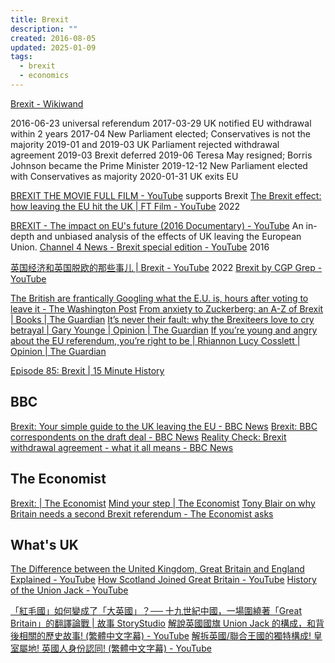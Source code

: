 ```yaml
---
title: Brexit
description: ""
created: 2016-08-05
updated: 2025-01-09
tags:
  - brexit
  - economics
---
```


[Brexit - Wikiwand](https://www.wikiwand.com/en/Brexit)

2016-06-23 universal referendum
2017-03-29 UK notified EU withdrawal within 2 years
2017-04 New Parliament elected; Conservatives is not the majority
2019-01 and 2019-03 UK Parliament rejected withdrawal agreement
2019-03 Brexit deferred
2019-06 Teresa May resigned; Borris Johnson became the Prime Minister
2019-12-12 New Parliament elected with Conservatives as majority
2020-01-31 UK exits EU

[BREXIT THE MOVIE FULL FILM - YouTube](https://www.youtube.com/watch?v=UTMxfAkxfQ0) supports Brexit
[The Brexit effect: how leaving the EU hit the UK | FT Film - YouTube](https://www.youtube.com/watch?v=wO2lWmgEK1Y) 2022

[BREXIT - The impact on EU's future (2016 Documentary) - YouTube](https://www.youtube.com/watch?v=MZh3KRSN4l4) An in-depth and unbiased analysis of the effects of UK leaving the European Union.
[Channel 4 News - Brexit special edition - YouTube](https://www.youtube.com/watch?v=pAu8gbAttXE) 2016

[英国经济和英国脱欧的那些事儿 | Brexit - YouTube](https://www.youtube.com/watch?v=SdV-U1ttWYM) 2022
[Brexit by CGP Grep - YouTube](https://www.youtube.com/playlist?list=PLB_IY29eVwsUp_DJewHXOFse-fzUMJq9m)

[The British are frantically Googling what the E.U. is, hours after voting to leave it - The Washington Post](https://www.washingtonpost.com/news/the-switch/wp/2016/06/24/the-british-are-frantically-googling-what-the-eu-is-hours-after-voting-to-leave-it/)
[From anxiety to Zuckerberg: an A-Z of Brexit | Books | The Guardian](https://amp.theguardian.com/books/2018/jul/20/brexicon-an-a-z-lexicon-of-brexit)
[It’s never their fault: why the Brexiteers love to cry betrayal | Gary Younge | Opinion | The Guardian](https://amp.theguardian.com/commentisfree/2018/jul/20/brexiteers-betrayal-britain-america)
[If you’re young and angry about the EU referendum, you’re right to be | Rhiannon Lucy Cosslett | Opinion | The Guardian](https://www.theguardian.com/commentisfree/2016/jun/24/young-angry-eu-referendum)

[Episode 85: Brexit | 15 Minute History](https://15minutehistory.org/2016/08/24/episode-85-brexit/)

## BBC

[Brexit: Your simple guide to the UK leaving the EU - BBC News](https://www.bbc.com/news/uk-46318565)
[Brexit: BBC correspondents on the draft deal - BBC News](https://www.bbc.com/news/uk-politics-46208764)
[Reality Check: Brexit withdrawal agreement - what it all means - BBC News](https://www.bbc.com/news/uk-46237012)

## The Economist

[Brexit: | The Economist](http://www.economist.com/brexit)
[Mind your step | The Economist](http://www.economist.com/node/21708264)
[Tony Blair on why Britain needs a second Brexit referendum - The Economist asks](https://www.economist.com/open-future/2018/07/19/tony-blair-on-why-britain-needs-a-second-brexit-referendum)

## What's UK

[The Difference between the United Kingdom, Great Britain and England Explained - YouTube](https://www.youtube.com/watch?v=rNu8XDBSn10)
[How Scotland Joined Great Britain - YouTube](https://www.youtube.com/watch?v=p3HnMLq8m9U)
[History of the Union Jack - YouTube](https://www.youtube.com/watch?v=WVZQapdkwLo)

[「紅毛國」如何變成了「大英國」？── 十九世紀中國，一場圍繞著「Great Britain」的翻譯論戰 | 故事 StoryStudio](https://storystudio.tw/article/gushi/translate-to-great-britain/)
[解說英國國旗 Union Jack 的構成，和背後相關的歷史故事! (繁體中文字幕) - YouTube](https://www.youtube.com/watch?v=1fAGOIEIkPI)
[解拆英國/聯合王國的獨特構成! 皇室屬地! 英國人身份認同! (繁體中文字幕) - YouTube](https://www.youtube.com/watch?v=mnmLGHYy_aM)
